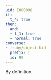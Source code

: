 ```yaml
---
uid: I000098
if:
  t_4: true
then:
  and:
  - t_1: true
  - normal: true
converse:
- !ruby/object:Uid
  prefix: I
  id: 99
---
```

By definition.

